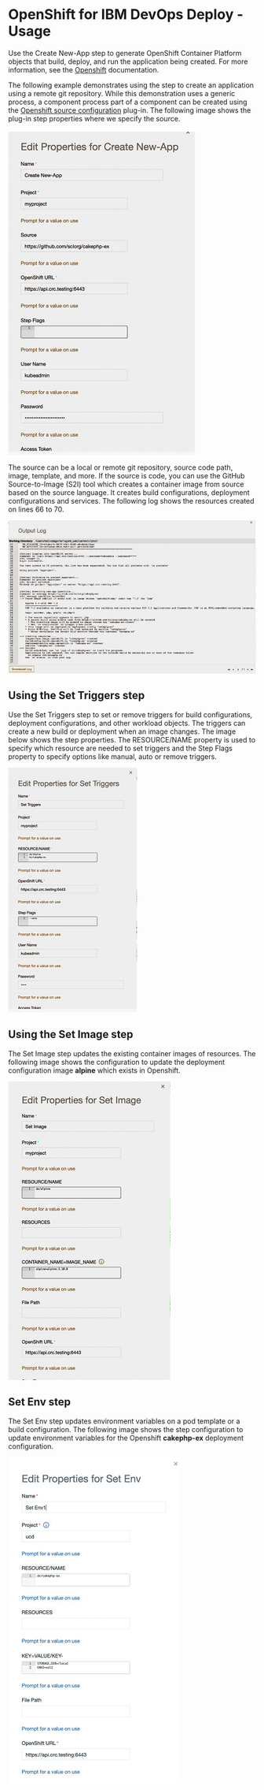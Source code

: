 
# OpenShift for IBM DevOps Deploy - Usage

Use the Create New-App step to generate OpenShift Container Platform objects that build, deploy, and run the application being created. For more information, see the [Openshift](https://docs.openshift.com/container-platform/3.11/dev_guide/application_lifecycle/new_app.html) documentation.

The following example demonstrates using the step to create an application using a remote git repository. While this demonstration uses a generic process, a component process part of a component can be created using the [Openshift source configuration](https://urbancode.github.io/IBM-UCx-PLUGIN-DOCS/UCD/openshift/) plug-in. The following image shows the plug-in step properties where we specify the source.

![](media/openshift_properties.jpg)

The source can be a local or remote git repository, source code path, image, template, and more. If the source is code, you can use the GitHub Source-to-Image (S2I) tool which creates a container image from source based on the source language. It creates build configurations, deployment configurations and services. The following log shows the resources created on lines 66 to 70.

![](media/openshif_outputlog.jpg)

## Using the Set Triggers step

Use the Set Triggers step to set or remove triggers for build configurations, deployment configurations, and other workload objects. The triggers can create a new build or deployment when an image changes. The image below shows the step properties. The RESOURCE/NAME property is used to specify which resource are needed to set triggers and the Step Flags property to specify options like manual, auto or remove triggers.

![](media/openshift_set_trigger_properties.jpg)

## Using the Set Image step

The Set Image step updates the existing container images of resources. The following image shows the configuration to update the deployment configuration image **alpine** which exists in Openshift.

![](media/openshif_set_image_properties.jpg)

## Set Env step

The Set Env step updates environment variables on a pod template or a build configuration. The following image shows the step configuration to update environment variables for the Openshift **cakephp-ex** deployment configuration.

![](media/openshift_set_env_properties.jpg)

